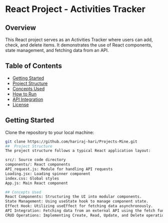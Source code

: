 # React Project - Activities Tracker

## Overview

This React project serves as an Activities Tracker where users can add, check, and delete items. It demonstrates the use of React components, state management, and fetching data from an API.

## Table of Contents

- [Getting Started](#getting-started)
- [Project Structure](#project-structure)
- [Concepts Used](#concepts-used)
- [How to Run](#how-to-run)
- [API Integration](#api-integration)
- [License](#license)

## Getting Started

Clone the repository to your local machine:

```bash
git clone https://github.com/hariraj-hari/Projects-Mine.git
##  Project Structure
The project structure follows a typical React application layout:

src/: Source code directory
components/: React components
API_request.js: Module for handling API requests
Loading.jsx: Loading spinner component
index.css: Global styles
App.js: Main React component

## Concepts Used
React Components: Structuring the UI into modular components.
State Management: Using useState hook to manage component state.
Effect Hook: Utilizing useEffect for fetching data asynchronously.
API Integration: Fetching data from an external API using the fetch function.
CRUD Operations: Implementing Create, Read, Update, and Delete operations with the API.
